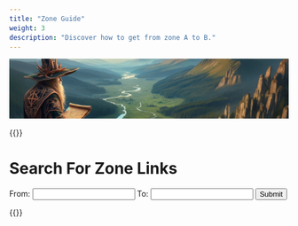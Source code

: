 ```yaml
---
title: "Zone Guide"
weight: 3
description: "Discover how to get from zone A to B."
---
```


![Zone Guide](images/zone-guide.png)

{{<rawhtml>}}
<div class="container">
  <form action="" id="searchForm">
    <h1>Search For Zone Links</h1>
    From:
    <input list="zones" name="from" id="from">
    To:
    <input list="zones" name="to" id="to">
  <datalist id="zones">
  </datalist>
    <button type="submit">Submit</button>
  </form>
    <div id="results"></div>
</div>


<script>


isAARoutingEnabled = false;

const zones = new Map([
["qeynos","South Qeynos"], // Classic
["qeynos2","North Qeynos"], // Classic
["qrg","Surefall Glade"], // Classic
["qeytoqrg","Qeynos Hills"], // Classic
["highkeep","HighKeep"], // Classic
["freportn","North Freeport"], // Classic
["freportw","West Freeport"], // Classic
["freporte","East Freeport"], // Classic
["runnyeye","Clan RunnyEye"], // Classic
["qey2hh1","West Karana"], // Classic
["northkarana","North Karana"], // Classic
["southkarana","South Karana"], // Classic
["eastkarana","East Karana"], // Classic
["beholder","Gorge of King Xorbb"], // Classic
["blackburrow","BlackBurrow"], // Classic
["paw","Infected Paw"], // Classic
["rivervale","Rivervale"], // Classic
["kithicor","Kithicor Forest (A)"], // Classic
["commons","West Commonlands"], // Classic
["ecommons","East Commonlands"], // Classic
["erudnint","Erudin Palace"], // Classic
["erudnext","Erudin"], // Classic
["nektulos","Nektulos Forest"], // Classic
["cshome","Sunset Home"], // Classic
["lavastorm","Lavastorm Mountains"], // Classic
["nektropos","Nektropos"], // Classic
["halas","Halas"], // Classic
["everfrost","Everfrost Peaks"], // Classic
["soldunga","Solusek's Eye"], // Classic
["soldungb","Nagafen's Lair"], // Classic
["misty","Misty Thicket (A)"], // Classic
["nro","North Ro"], // Classic
["sro", "South Ro"], // Classic
//["southro","South Ro (A)"], // Classic v2
["befallen","Befallen (A)"], // Classic
["oasis","Oasis of Marr"], // Classic
["tox","Toxxulia Forest"], // Classic
["hole","The Ruins of Old Paineel"], // Classic
["neriaka","Neriak Foreign Quarter"], // Classic
["neriakb","Neriak Commons"], // Classic
["neriakc","Neriak Third Gate"], // Classic
["neriakd","Neriak Palace"], // Classic
["najena","Najena"], // Classic
["qcat","Qeynos Catacombs"], // Classic
["innothule","Innothule Swamp (A)"], // Classic
["feerrott","The Feerrott(A)"], // Classic
["cazicthule","Cazic-Thule"], // Classic
["oggok","Oggok"], // Classic
["rathemtn","Mountains of Rathe"], // Classic
["lakerathe","Lake Rathetear"], // Classic
["grobb","Grobb"], // Classic
["aviak","Aviak Village"], // Classic
["gfaydark","The Greater Faydark"], // Classic
["akanon","Ak'Anon"], // Classic
["steamfont","Steamfont Mountains"], // Classic
["lfaydark","The Lesser Faydark"], // Classic
["crushbone","Clan Crushbone"], // Classic
["mistmoore","Castle Mistmoore"], // Classic
["kaladima","Kaladim (A)"], // Classic
["felwithea","Felwithe (A)"], // Classic
["felwitheb","Felwithe (B)"], // Classic
["unrest","Estate of Unrest"], // Classic
["kedge","Kedge Keep"], // Classic
["guktop","Upper Guk"], // Classic
["gukbottom","Lower Guk"], // Classic
["kaladimb","Kaladim (B)"], // Classic
["butcher","Butcherblock Mountains"], // Classic
["oot","Ocean of Tears"], // Classic
["cauldron","Dagnor's Cauldron"], // Classic
["airplane","Plane of Sky"], // Classic
["fearplane","Plane of Fear"], // Classic
["permafrost","Permafrost Keep"], // Classic
["kerraridge","Kerra Isle"], // Classic
["paineel","Paineel"], // Classic
["hateplane","The Plane of Hate"], // Classic
["arena","The Arena (A)"], // Classic
["soltemple","Temple of Solusek Ro"], // Classic
["erudsxing","Erud's Crossing"], // Classic
["stonebrunt","Stonebrunt Mountains"], // Classic
["warrens","The Warrens"], // Classic
["erudsxing2","Marauder's Mire"], // Classic
["bazaar","The Bazaar"], // Classic
["bazaar2","The Bazaar (2)"], // Classic
["arena2","The Arena (B)"], // Classic
["jaggedpine","The Jaggedpine Forest"], // Classic
["nedaria","Nedaria's Landing"], // Classic
["tutorial","Tutorial Zone"], // Classic
["load","Loading (A)"], // Classic
["load2","Loading (B)"], // Classic
["hateplaneb","The Plane of Hate"], // Classic
["shadowrest","Shadowrest"], // Classic
//["tutoriala","The Mines of Gloomingdeep (A)"], // Classic
//["tutorialb","The Mines of Gloomingdeep (B)"], // Classic
//["clz","Loading (C)"], // Classic
//["poknowledge","Plane of Knowledge"], // Classic
["soldungc","The Caverns of Exile"], // Classic
//["guildlobby","The Guild Lobby"], // Classic
//["barter","The Barter Hall"], // Classic
//["takishruins","Ruins of Takish-Hiz"], // Classic
//["freeporteast","East Freeport"], // Classic v2
//["freeportwest","West Freeport"], // Classic v2
//["freeportsewers","Freeport Sewers"], // Classic v2
//["northro","North Ro (B)"], // Classic v2
//["southro","South Ro (B)"], // Classic v2
//["highpasshold","Highpass Hold"], // Classic v2
//["commonlands","Commonlands"], // Classic v2
//["oceanoftears","Ocean Of Tears"], // Classic v2
//["kithforest","Kithicor Forest (B)"], // Classic v2
//["befallenb","Befallen (B)"], // Classic v2
//["highpasskeep","Highpass Keep"], // Classic v2
//["innothuleb","Innothule Swamp (B)"], // Classic v2
//["toxxulia","Toxxulia Forest"], // Classic v2
//["mistythicket","Misty Thicket (B)"], // Classic v2
["steamfontmts","Steamfont Mountains"], // Classic
["dragonscalea","Tinmizer's Wunderwerks"], // Classic
["crafthalls","Ngreth's Den"], // Classic
["weddingchapel","Wedding Chapel"], // Classic
["weddingchapeldark","Wedding Chapel"], // Classic
["dragoncrypt","Lair of the Fallen"], // Classic
["arttest","Art Testing Domain"], // Classic
["fhalls","The Forgotten Halls"], // Classic
["apprentice","Designer Apprentice"], // Classic
// ["fieldofbone","The Field of Bone"], // Kunark
// ["warslikswood","Warsliks Wood"], // Kunark
// ["droga","Temple of Droga"], // Kunark
// ["cabwest","West Cabilis"], // Kunark
// ["swampofnohope","Swamp of No Hope"], // Kunark
// ["firiona","Firiona Vie"], // Kunark
// ["lakeofillomen","Lake of Ill Omen"], // Kunark
// ["dreadlands","Dreadlands"], // Kunark
// ["burningwood","Burning Woods"], // Kunark
// ["kaesora","Kaesora"], // Kunark
// ["sebilis","Old Sebilis"], // Kunark
// ["citymist","City of Mist"], // Kunark
// ["skyfire","Skyfire Mountains"], // Kunark
// ["frontiermtns","Frontier Mountains"], // Kunark
// ["overthere","The Overthere"], // Kunark
// ["emeraldjungle","The Emerald Jungle"], // Kunark
// ["trakanon","Trakanon's Teeth"], // Kunark
// ["timorous","Timorous Deep"], // Kunark
// ["kurn","Kurn's Tower"], // Kunark
// ["karnor","Karnor's Castle"], // Kunark
// ["chardok","Chardok"], // Kunark
// ["dalnir","Dalnir"], // Kunark
// ["charasis","Howling Stones"], // Kunark
["cabeast","East Cabilis"], // Kunark
// ["nurga","Mines of Nurga"], // Kunark
// ["veeshan","Veeshan's Peak"], // Kunark
// ["veksar","Veksar"], // Kunark
// ["chardokb","The Halls of Betrayal"], // Kunark
// ["iceclad","Iceclad Ocean"], // Scars of Velious
// ["frozenshadow","Tower of Frozen Shadow"], // Scars of Velious
// ["velketor","Velketor's Labyrinth"], // Scars of Velious
// ["kael","Kael Drakkal"], // Scars of Velious
// ["skyshrine","Skyshrine"], // Scars of Velious
// ["thurgadina","Thurgadin"], // Scars of Velious
// ["eastwastes","Eastern Wastes"], // Scars of Velious
// ["cobaltscar","Cobalt Scar"], // Scars of Velious
// ["greatdivide","Great Divide"], // Scars of Velious
// ["wakening","The Wakening Land"], // Scars of Velious
// ["westwastes","Western Wastes"], // Scars of Velious
// ["crystal","Crystal Caverns"], // Scars of Velious
// ["necropolis","Dragon Necropolis"], // Scars of Velious
// ["templeveeshan","Temple of Veeshan"], // Scars of Velious
// ["sirens","Siren's Grotto"], // Scars of Velious
// ["mischiefplane","Plane of Mischief"], // Scars of Velious
// ["growthplane","Plane of Growth"], // Scars of Velious
// ["sleeper","Sleeper's Tomb"], // Scars of Velious
// ["thurgadinb","Icewell Keep"], // Scars of Velious
// ["shadowhaven","Shadow Haven"], // Luclin
// ["nexus","The Nexus"], // Luclin
// ["echo","Echo Caverns"], // Luclin
// ["acrylia","Acrylia Caverns"], // Luclin
// ["sharvahl","Shar Vahl"], // Luclin
// ["paludal","Paludal Caverns"], // Luclin
// ["fungusgrove","Fungus Grove"], // Luclin
// ["vexthal","Vex Thal"], // Luclin
// ["sseru","Sanctus Seru"], // Luclin
// ["katta","Katta Castellum"], // Luclin
// ["netherbian","Netherbian Lair"], // Luclin
// ["ssratemple","Ssraeshza Temple"], // Luclin
// ["griegsend","Grieg's End"], // Luclin
// ["thedeep","The Deep"], // Luclin
// ["shadeweaver","Shadeweaver's Thicket"], // Luclin
// ["hollowshade","Hollowshade Moor"], // Luclin
// ["grimling","Grimling Forest"], // Luclin
// ["mseru","Marus Seru"], // Luclin
// ["letalis","Mons Letalis"], // Luclin
// ["twilight","The Twilight Sea"], // Luclin
// ["thegrey","The Grey"], // Luclin
// ["tenebrous","The Tenebrous Mountains"], // Luclin
// ["maiden","The Maiden's Eye"], // Luclin
// ["dawnshroud","Dawnshroud Peaks"], // Luclin
// ["scarlet","The Scarlet Desert"], // Luclin
// ["umbral","The Umbral Plains"], // Luclin
// ["akheva","Akheva Ruins"], // Luclin
// ["codecay","Ruins of Lxanvom"], // Planes of Power
// ["pojustice","Plane of Justice"], // Planes of Power
// ["potranquility","Plane of Tranquility"], // Planes of Power
// ["ponightmare","Plane of Nightmare"], // Planes of Power
// ["podisease","Plane of Disease"], // Planes of Power
// ["poinnovation","Plane of Innovation"], // Planes of Power
// ["potorment","Plane of Torment"], // Planes of Power
// ["povalor","Plane of Valor"], // Planes of Power
// ["bothunder","Torden, The Bastion of Thunder"], // Planes of Power
// ["postorms","Plane of Storms"], // Planes of Power
// ["hohonora","Halls of Honor"], // Planes of Power
// ["solrotower","Solusek Ro's Tower"], // Planes of Power
// ["powar","Plane of War"], // Planes of Power
// ["potactics","Drunder, Fortress of Zek"], // Planes of Power
// ["poair","Eryslai, the Kingdom of Wind"], // Planes of Power
// ["powater","Reef of Coirnav"], // Planes of Power
// ["pofire","Doomfire, The Burning Lands"], // Planes of Power
// ["poeartha","Vegarlson, The Earthen Badlands"], // Planes of Power
// ["potimea","Plane of Time (A)"], // Planes of Power
// ["hohonorb","Temple of Marr (A)"], // Planes of Power
// ["nightmareb","Lair of Terris Thule"], // Planes of Power
// ["poearthb","Stronghold of the Twelve"], // Planes of Power
// ["potimeb","Plane of Time (B)"], // Planes of Power
// ["gunthak","Gulf of Gunthak"], // LoY
// ["dulak","Dulak's Harbor"], // LoY
// ["torgiran","Torgiran Mines"], // LoY
// ["nadox","Crypt of Nadox"], // LoY
// ["hatesfury","Hate's Fury, The Scorned Maiden"], // LoY
// ["guka","The Cauldron of Lost Souls"], // LDoN
// ["ruja","The Bloodied Quarries"], // LDoN
// ["taka","The Sunken Library"], // LDoN
// ["mira","The Silent Gallery"], // LDoN
// ["mmca","The Forlorn Caverns"], // LDoN
// ["gukb","The Drowning Crypt"], // LDoN
// ["rujb","The Halls of War"], // LDoN
// ["takb","The Shifting Tower"], // LDoN
// ["mirb","The Maw of the Menagerie"], // LDoN
// ["mmcb","The Dreary Grotto"], // LDoN
// ["gukc","The Ancient Aqueducts"], // LDoN
// ["rujc","The Wind Bridges"], // LDoN
// ["takc","The Fading Temple"], // LDoN
// ["mirc","The Spider Den"], // LDoN
// ["mmcc","The Asylum of Invoked Stone"], // LDoN
// ["gukd","The Mushroom Grove"], // LDoN
// ["rujd","The Gladiator Pits"], // LDoN
// ["takd","The Royal Observatory"], // LDoN
// ["mird","The Hushed Banquet"], // LDoN
// ["mmcd","The Chambers of Eternal Affliction"], // LDoN
// ["guke","The Foreboding Prison"], // LDoN
// ["ruje","The Drudge Hollows"], // LDoN
// ["take","The River of Recollection"], // LDoN
// ["mire","The Frosted Halls"], // LDoN
// ["mmce","The Sepulcher of the Damned"], // LDoN
// ["gukf","The Chapel of the Witnesses"], // LDoN
// ["rujf","The Fortified Lair of the Taskmasters"], // LDoN
// ["takf","The Sandfall Corridors"], // LDoN
// ["mirf","The Forgotten Wastes"], // LDoN
// ["mmcf","The Ritualistic Summoning Grounds"], // LDoN
// ["gukg","The Root Garden"], // LDoN
// ["rujg","The Hidden Vale"], // LDoN
// ["takg","The Balancing Chamber"], // LDoN
// ["mirg","The Heart of the Menagerie"], // LDoN
// ["mmcg","The Cesspits of Putrescence"], // LDoN
// ["gukh","The Accursed Sanctuary"], // LDoN
// ["rujh","The Blazing Forge"], // LDoN
// ["takh","The Sweeping Tides"], // LDoN
// ["mirh","The Morbid Laboratory"], // LDoN
// ["mmch","The Aisles of Blood"], // LDoN
// ["ruji","The Arena of Chance"], // LDoN
// ["taki","The Antiquated Palace"], // LDoN
// ["miri","The Theater of Imprisoned Horrors"], // LDoN
// ["mmci","The Halls of Sanguinary Rites"], // LDoN
// ["rujj","The Barracks of War"], // LDoN
// ["takj","The Prismatic Corridors"], // LDoN
// ["mirj","The Grand Library"], // LDoN
// ["mmcj","The Infernal Sanctuary"], // LDoN
// ["abysmal","Abysmal Sea"], // GoD
// ["natimbi","Natimbi, The Broken Shores"], // GoD
// ["qinimi","Qinimi, Court of Nihilia"], // GoD
// ["riwwi","Riwwi, Coliseum of Games"], // GoD
// ["barindu","Barindu, Hanging Gardens"], // GoD
// ["ferubi","Ferubi, Forgotten Temple of Taelosia"], // GoD
// ["snpool","Sewers of Nihilia, Pool of Sludge"], // GoD
// ["snlair","Sewers of Nihilia, Lair of Trapped Ones"], // GoD
// ["snplant","Sewers of Nihilia, Purifying Plant"], // GoD
// ["sncrematory","Sewers of Nihilia, the Crematory"], // GoD
// ["tipt","Tipt, Treacherous Crags"], // GoD
// ["vxed","Vxed, The Crumbling Caverns"], // GoD
// ["yxtta","Yxtta, Pulpit of Exiles"], // GoD
// ["uqua","Uqua, The Ocean God Chantry"], // GoD
// ["kodtaz","Kod'Taz, Broken Trial Grounds"], // GoD
// ["ikkinz","Ikkinz, Chambers of Destruction"], // GoD
// ["qvic","Qvic, Prayer Grounds of Calling"], // GoD
// ["inktuta","Inktu`Ta, The Unmasked Chapel"], // GoD
// ["txevu","Txevu, Lair of the Elite"], // GoD
// ["tacvi","Tacvi, Seat of the Slaver"], // GoD
// ["qvibc","Qvic, the Hidden Vault"], // GoD
// ["wallofslaughter","Wall of Slaughter"], // OoW
// ["bloodfields","The Bloodfields"], // OoW
// ["draniksscar","Dranik's Scar"], // OoW
// ["causeway","Nobles' Causeway"], // OoW
// ["chambersa","Muramite Proving Grounds (A)"], // OoW
// ["chambersb","Muramite Proving Grounds (B)"], // OoW
// ["chambersc","Muramite Proving Grounds (C)"], // OoW
// ["chambersd","Muramite Proving Grounds (D)"], // OoW
// ["chamberse","Muramite Proving Grounds (E)"], // OoW
// ["chambersf","Muramite Proving Grounds (F)"], // OoW
// ["provinggrounds","Muramite Proving Grounds"], // OoW
// ["anguish","Asylum of Anguish"], // OoW
// ["dranikhollowsa","Dranik's Hollows (A)"], // OoW
// ["dranikhollowsb","Dranik's Hollows (B)"], // OoW
// ["dranikhollowsc","Dranik's Hollows (C)"], // OoW
// ["dranikhollowsd","Dranik's Hollows (D)"], // OoW
// ["dranikhollowse","Dranik's Hollows (E)"], // OoW
// ["dranikhollowsf","Dranik's Hollows (F)"], // OoW
// ["dranikhollowsg","Dranik's Hollows (G)"], // OoW
// ["dranikhollowsh","Dranik's Hollows (H)"], // OoW
// ["dranikhollowsi","Dranik's Hollows (I)"], // OoW
// ["dranikhollowsj","Dranik's Hollows (J)"], // OoW
// ["dranikcatacombsa","Catacombs of Dranik (A)"], // OoW
// ["dranikcatacombsb","Catacombs of Dranik (B)"], // OoW
// ["dranikcatacombsc","Catacombs of Dranik (C)"], // OoW
// ["draniksewersa","Sewers of Dranik (A)"], // OoW
// ["draniksewersb","Sewers of Dranik (B)"], // OoW
// ["draniksewersc","Sewers of Dranik (C)"], // OoW
// ["riftseekers","Riftseekers' Sanctum"], // OoW
// ["harbingers","Harbingers' Spire"], // OoW
// ["dranik","The Ruined City of Dranik"], // OoW
// ["broodlands","The Broodlands"], // DoN
// ["stillmoona","Stillmoon Temple"], // DoN
// ["stillmoonb","The Ascent"], // DoN
// ["thundercrest","Thundercrest Isles"], // DoN
// ["delvea","Lavaspinner's Lair"], // DoN
// ["delveb","Tirranun's Delve"], // DoN
// ["thenest","The Accursed Nest"], // DoN
// ["guildhall","Guild Hall"], // DoN
// ["illsalin","Ruins of Illsalin"], // DoDH
// ["illsalina","Imperial Bazaar"], // DoDH
// ["illsalinb","Temple of the Korlach"], // DoDH
// ["illsalinc","The Nargilor Pits"], // DoDH
// ["dreadspire","Dreadspire Keep"], // DoDH
// ["drachnidhive","The Hive"], // DoDH
// ["drachnidhivea","Living Larder"], // DoDH
// ["drachnidhiveb","Coven of the Skinwalkers"], // DoDH
// ["drachnidhivec","Queen Sendaii's Lair"], // DoDH
// ["westkorlach","Stoneroot Falls"], // DoDH
// ["westkorlacha","Chambers of Xill"], // DoDH
// ["westkorlachb","Caverns of the Lost"], // DoDH
// ["westkorlachc","Lair of the Korlach"], // DoDH
// ["eastkorlach","Undershore"], // DoDH
// ["eastkorlacha","Snarlstone Dens"], // DoDH
// ["shadowspine","Shadowspine"], // DoDH
// ["corathus","Corathus Creep"], // DoDH
// ["corathusa","Sporali Caverns"], // DoDH
// ["corathusb","Corathus Lair"], // DoDH
// ["nektulosa","Shadowed Grove"], // DoDH
// ["arcstone","Arcstone"], // PoR
// ["relic","Relic"], // PoR
// ["skylance","Skylance"], // PoR
// ["devastation","The Devastation"], // PoR
// ["devastationa","The Seething Wall"], // PoR
// ["rage","Sverag, Stronghold of Rage"], // PoR
// ["ragea","Razorthorn, Tower of Sullon Zek"], // PoR
// ["takishruinsa","The Root of Ro"], // PoR
// ["elddar","The Elddar Forest"], // PoR
// ["elddara","Tunare's Shrine"], // PoR
// ["theater","Theater of Blood"], // PoR
// ["theatera","Deathknell, Tower of Dissonance"], // PoR
// ["freeportacademy","Academy of Arcane Sciences"], // PoR
// ["freeporttemple","Temple of Marr (B)"], // PoR
// ["freeportmilitia","Freeport Militia House"], // PoR
// ["freeportarena","Arena"], // PoR
// ["freeportcityhall","City Hall"], // PoR
// ["freeporttheater","Theater"], // PoR
// ["freeporthall","Hall of Truth"], // PoR
// ["crescent","Crescent Reach"], // TSS
// ["moors","Blightfire Moors"], // TSS
// ["stonehive","Stone Hive"], // TSS
// ["mesa","Goru`kar Mesa"], // TSS
// ["roost","Blackfeather Roost"], // TSS
// ["steppes","The Steppes"], // TSS
// ["icefall","Icefall Glacier"], // TSS
// ["valdeholm","Valdeholm"], // TSS
// ["frostcrypt","Frostcrypt, Throne of the Shade King"], // TSS
// ["sunderock","Sunderock Springs"], // TSS
// ["vergalid","Vergalid Mines"], // TSS
// ["direwind","Direwind Cliffs"], // TSS
// ["ashengate","Ashengate, Reliquary of the Scale"], // TSS
// ["kattacastrum","Katta Castrum"], // TBS
// ["thalassius","Thalassius, the Coral Keep"], // TBS
// ["atiiki","Jewel of Atiiki"], // TBS
// ["zhisza","Zhisza, the Shissar Sanctuary"], // TBS
// ["silyssar","Silyssar, New Chelsith"], // TBS
// ["solteris","Solteris, the Throne of Ro"], // TBS
// ["barren","Barren Coast"], // TBS
// ["buriedsea","The Buried Sea"], // TBS
// ["jardelshook","Jardel's Hook"], // TBS
// ["monkeyrock","Monkey Rock"], // TBS
// ["suncrest","Suncrest Isle"], // TBS
// ["deadbone","Deadbone Reef"], // TBS
// ["blacksail","Blacksail Folly"], // TBS
// ["maidensgrave","Maiden's Grave"], // TBS
// ["redfeather","Redfeather Isle"], // TBS
// ["shipmvp","The Open Sea (A)"], // TBS
// ["shipmvu","The Open Sea (B)"], // TBS
// ["shippvu","The Open Sea (C)"], // TBS
// ["shipuvu","The Open Sea (D)"], // TBS
// ["shipmvm","The Open Sea (E)"], // TBS
// ["mechanotus","Fortress Mechanotus"], // SoF
// ["mansion","Meldrath's Majestic Mansion"], // SoF
// ["steamfactory","The Steam Factory"], // SoF
// ["shipworkshop","S.H.I.P. Workshop"], // SoF
// ["gyrospireb","Gyrospire Beza"], // SoF
// ["gyrospirez","Gyrospire Zeka"], // SoF
// ["dragonscale","Dragonscale Hills"], // SoF
// ["lopingplains","Loping Plains"], // SoF
// ["hillsofshade","Hills of Shade"], // SoF
// ["bloodmoon","Bloodmoon Keep"], // SoF
// ["crystallos","Crystallos, Lair of the Awakened"], // SoF
// ["guardian","The Mechamatic Guardian"], // SoF
// ["cryptofshade","Crypt of Shade"], // SoF
// ["dragonscaleb","Deepscar's Den"], // SoF
// ["oldfieldofbone","Old Field of Scale"], // SoD
// ["oldkaesoraa","Kaesora Library"], // SoD
// ["oldkaesorab","Hatchery Wing"], // SoD
// ["oldkurn","Old Kurn's Tower"], // SoD
// ["oldkithicor","Bloody Kithicor"], // SoD
// ["oldcommons","Old Commonlands"], // SoD
// ["oldhighpass","Old Highpass Hold"], // SoD
// ["thevoida","The Void (A)"], // SoD
// ["thevoidb","The Void (B)"], // SoD
// ["thevoidc","The Void (C)"], // SoD
// ["thevoidd","The Void (D)"], // SoD
// ["thevoide","The Void (E)"], // SoD
// ["thevoidf","The Void (F)"], // SoD
// ["thevoidg","The Void (G)"], // SoD
// ["oceangreenhills","Oceangreen Hills"], // SoD
// ["oceangreenvillage","Oceangreen Village"], // SoD
// ["oldblackburrow","Old Blackburrow"], // SoD
// ["bertoxtemple","Temple of Bertoxxulous"], // SoD
// ["discord","Korafax, Home of the Riders"], // SoD
// ["discordtower","Citadel of the Worldslayer"], // SoD
// ["oldbloodfield","Old Bloodfields"], // SoD
// ["precipiceofwar","The Precipice of War"], // SoD
// ["olddranik","City of Dranik"], // SoD
// ["toskirakk","Toskirakk"], // SoD
// ["korascian","Korascian Warrens"], // SoD
// ["rathechamber","Rathe Council Chambers"], // SoD
// ["oldfieldofboneb","Field of Scale"], // SoD
// ["brellsrest","Brell's Rest"], // UF
// ["fungalforest","Fungal Forest"], // UF
// ["underquarry","The Underquarry"], // UF
// ["coolingchamber","The Cooling Chamber"], // UF
// ["shiningcity","Kernagir, The Shining City"], // UF
// ["arthicrex","Arthicrex"], // UF
// ["foundation","The Foundation"], // UF
// ["lichencreep","Lichen Creep"], // UF
// ["pellucid","Pellucid Grotto"], // UF
// ["stonesnake","Volska's Husk"], // UF
// ["brellstemple","Brell's Temple"], // UF
// ["convorteum","The Convorteum"], // UF
// ["brellsarena","Brell's Arena"], // UF
// ["crafthalls","Ngreth's Den"], // UF
// ["weddingchapel","Wedding Chapel"], // UF
// ["dragoncrypt","Lair of the Fallen"], // UF
// ["feerrott2","The Feerrott (B)"], // HoT
// ["thulehouse1","House of Thule"], // HoT
// ["thulehouse2","House of Thule, Upper Floors"], // HoT
// ["housegarden","The Grounds"], // HoT
// ["thulelibrary","The Library"], // HoT
// ["well","The Well"], // HoT
// ["fallen","Erudin Burning"], // HoT
// ["morellcastle","Morell's Castle"], // HoT
// ["morelltower", "Morell's Tower"], // HoT
// ["alkabormare","Al`Kabor's Nightmare"], // HoT
// ["miragulmare","Miragul's Nightmare"], // HoT
// ["thuledream","Fear Itself"], // HoT
// ["somnium","Sanctum Somnium"], // HoT
// ["neighborhood","Sunrise Hills"], // HoT
// ["phylactery","Miragul's Phylactery"], // HoT
// ["argath","Argath"], // HoT
// ["arelis","Valley of Lunanyn"], // HoT
// ["beastdomain","Beast's Domain"], // HoT
// ["cityofbronze","City of Bronze"], // HoT
// ["eastsepulcher","East Sepulcher"], // HoT
// ["sarithcity","Sarith City"], // HoT
// ["rubak","Rubak Oseka"], // HoT
// ["resplendent","Resplendent Temple"], // HoT
// ["pillarsalra","Pillars of Alra"], // HoT
// ["windsong","Windsong"], // HoT
// ["guildhalllrg","Palatial Guidhall"], // HoT
// ["sepulcher","Sepulcher of Order"], // HoT
// ["westsepulcher","West Sepulcher"], // HoT
// ["resplendent","Resplendent Temple"], // HoT
// ["shadowedmount","Shadowed Mount"], // HoT
// ["guildhalllrg","Grand Guild Hall"], // HoT
// ["guildhallsml","Greater Guild Hall"], // HoT
// ["plhogrinteriors1a1","One Bedroom House Interior"], // HoT
// ["plhogrinteriors1a2","One Bedroom House Interior"], // HoT
// ["plhogrinteriors3a1","Three Bedroom House Interior"], // HoT
// ["plhogrinteriors3a2","Three Bedroom House Interior"], // HoT
// ["plhogrinteriors3b1","Three Bedroom House Interior"], // HoT
// ["plhogrinteriors3b2","Three Bedroom House Interior"], // HoT
// ["plhdkeinteriors1a1","One Bedroom House Interior"], // HoT
// ["plhdkeinteriors1a2","One Bedroom House Interior"], // HoT
// ["plhdkeinteriors1a3","One Bedroom House Interior"], // HoT
// ["plhdkeinteriors3a1","Three Bedroom House Interior"], // HoT
// ["plhdkeinteriors3a2","Three Bedroom House Interior"], // HoT
// ["plhdkeinteriors3a3","Three Bedroom House Interior"], // HoT
// ["guildhall3","Modest Guild Hall"], // HoT
// ["kaelshard","Kael Drakkel: The King's Madness"], // RoF
// ["eastwastesshard","East Wastes: Zeixshi-Kar's Awakening"], // RoF
// ["crystalshard","The Crystal Caverns: Fragment of Fear"], // RoF
// ["shardslanding","Shard's Landing"], // RoF
// ["xorbb","Valley of King Xorbb"], // RoF
// ["breedinggrounds","The Breeding Grounds"], // RoF
// ["eviltree","Evantil, the Vile Oak"], // RoF
// ["grelleth","Grelleth's Palace, the Chateau of Filth"], // RoF
// ["chapterhouse","Chapterhouse of the Fallen"], // RoF
// ["phinteriortree","Evantil's Abode"], // RoF
// ["chelsithreborn","Chelsith Reborn"], // RoF
// ["poshadow","Plane of Shadow"], // RoF
// ["pomischief","The Plane of Mischief"], // RoF
// ["The Burned Woods","burnedwoods"], // RoF
// ["heartoffear","Heart of Fear: The Threshold"], // RoF
// ["heartoffearb","Heart of Fear: The Rebirth"], // RoF
// ["heartoffearc","Heart of Fear: The Epicenter"], // RoF
// ["thevoidh","The Void (H)"], // CoTF
// ["ethernere","Ethernere Tainted West Karana"], // CoTF
// ["neriakd","Neriak - Fourth Gate"], // CoTF
// ["deadhills","The Dead Hills"], // CoTF
// ["bixiewarfront","Bix Warfront"], // CoTF
// ["towerofrot","Tower of Rot"], // CoTF
// ["arginhiz","Argin-Hiz"], // CoTF
// ["arxmentis","Arx Mentis"], // TDS
// ["brotherisland","Brother Island"], // TDS
// ["endlesscaverns","Caverns of Endless Song"], // TDS
// ["dredge","Combine Dredge"], // TDS
// ["degmar","Degmar, the Lost Castle"], // TDS
// ["kattacastrumb","Katta Castrum, The Deluge"], // TDS
// ["tempesttemple","Tempest Temple"], // TDS
// ["thuliasaur","Thuliasaur Island"], // TDS
// ["exalted","Sul Vius: Demiplane of Life"], // TBM
// ["exaltedb","Sul Vius: Demiplane of Decay"], // TBM
// ["cosul","Crypt of Sul"], // TBM
// ["codecayb","Ruins of Lxanvom"], // TBM
// ["pohealth","The Plane of Health"], // TBM
// ["chardoktwo","Chardok"], // EoK
// ["frontiermtnsb","Frontier Mountains"], // EoK
// ["korshaext","Gates of Kor-Sha"], // EoK
// ["korshaint","Kor-Sha Laboratory"], // EoK
// ["lceanium","Lceanium"], // EoK
// ["scorchedwoods","Scorched Woods"], // EoK
// ["drogab","Temple of Droga"], // EoK
// ["charasisb","Sathir's Tomb"], // RoS
// ["gorowyn","Gorowyn"], // RoS
// ["charasistwo","Howling Stones"], // RoS
// ["skyfiretwo","Skyfire Mountains"], // RoS
// ["overtheretwo","The Overthere"], // RoS
// ["veeshantwo","Veeshan's Peak"], // RoS
// ["esianti","Esianti: Palace of the Winds"], // TBL
// ["trialsofsmoke","Plane of Smoke"], // TBL
// ["stratos","Stratos: Zephyr's Flight"], // TBL
// ["empyr","Empyr: Realms of Ash"], // TBL
// ["aalishai","AAlishai: Palace of Embers"], // TBL
// ["mearatas","Mearatas: The Stone Demesne"], // TBL
// ["chamberoftears","The Chamber of Tears"], // TBL
// ["gnomemtn","Gnome Memorial Mountain"], // TBL
// ["eastwastestwo","The Eastern Wastes"], // ToV
// ["frozenshadowtwo","The Tower of Frozen Shadow"], // ToV
// ["crystaltwoa","The Ry`Gorr Mines"], // ToV
// ["greatdividetwo","The Great Divide"], // ToV
// ["velketortwo","Velketor's Labyrinth"], // ToV
// ["kaeltwo","Kael Drakkel"], // ToV
// ["crystaltwob","Crystal Caverns"], // ToV
// ["sleepertwo","The Sleeper's Tomb"], // CoV
// ["necropolistwo","Dragon Necropolis"], // CoV
// ["cobaltscartwo","Cobalt Scar"], // CoV
// ["westwastestwo","The Western Wastes"], // CoV
// ["skyshrinetwo","Skyshrine"], // CoV
// ["templeveeshantwo","The Temple of Veeshan"], // CoV
// ["maidentwo","Maiden's Eye"], // ToL
// ["umbraltwo","Umbral Plains"], // ToL
// ["akhevatwo","Ka Vethan"], // ToL
// ["vexthaltwo","Vex Thal"], // ToL
// ["shadowvalley","Shadow Valley"], // ToL
// ["basilica","Basilica of Adumbration"], // ToL
// ["bloodfalls","Bloodfalls"], // ToL
// ["maidenhouseint","Coterie Chambers"], // ToL
// ["shadowhaventwo","Ruins of Shadow Haven"], // NoS
// ["sharvahltwo","Shar Vahl, Divided"], // NoS
// ["shadeweavertwo","Shadeweaver's Tangle"], // NoS
// ["paludaltwo","Paludal Caverns"], // NoS
// ["deepshade","Deepshade"], // NoS
// ["firefallpass","Firefall Pass"], // NoS
// ["hollowshadetwo","Hollowshade Moor"], // NoS
// ["darklightcaverns","Darklight Caverns"], // NoS
// ["laurioninn","Laurion Inn"], // LS
// ["timorousfalls","Timorous Falls"], // LS
// ["ankexfen","Ankexfen Keep"], // LS
// ["moorsofnokk","Moors of Nokk"], // LS
// ["unkemptwoods","Unkempt Woods"], // LS
// ["herosforge","The Hero's Forge"], // LS
// ["pallomen","Pal'Lomen"], // LS
]);

// bidirectional routes
const biRoutes = [
    ['qeytoqrg', 'qeynos2'],
    ['qeynos2', 'qeynos'],
    ['qeynos', 'erudsxing'],
    ['qeytoqrg', 'blackburrow'],
    ['blackburrow', 'everfrost'],
    ['blackburrow', 'jaggedpine'],
    ['jaggedpine', 'nedaria'],
    ['everfrost', 'halas'],
    ['everfrost', 'permafrost'],
    ['qeytoqrg', 'qey2hh1'],
    ['qey2hh1', 'northkarana'],
    ['northkarana', 'eastkarana'],
    ['eastkarana', 'southkarana'],
    ['southkarana', 'lakerathe'],
    ['lakerathe', 'arena'],
    ['lakerathe', 'rathemtn'],
    ['rathemtn', 'feerrott'],
    ['feerrott', 'fearplane'],
    ['feerrott', 'cazicthule'],
    ['qrg', 'qeytoqrg'],
    ['qeynos', 'qcat'],
    ['qeynos2', 'qcat'],
    ['erudsxing', 'erudnext'],
    ['erudnext', 'tox'],
    ['tox', 'kerraridge'],
    ['erudnext', 'erudnint'],
    ['feerrott', 'innothule'],
    ['innothule', 'grobb'],
    ['innothule', 'sro'],
    ['innothule', 'guktop'],
    ['guktop', 'gukbottom'],
    ['sro', 'oasis'],
    ['oasis', 'nro'],
    ['nro', 'freporte'],
    ['freporte', 'freportw'],
    ['freportw', 'freportn'],
    ['freportw', 'ecommons'],
    ['ecommons', 'commons'],
    ['commons', 'nektulos'],
];

// unidirectional (one way) routes
const uniRoutes = [
    'airplane', 'ecommons',
];


// special notes for connections
notes = new Map([
    ['qeynoserudsxing', 'use boat to'],
    ['erudsxingsqeynos', 'use boat to'],
]);

// The graph
const adjacencyList = new Map();

// Add node
function addNode(zone) {
    adjacencyList.set(zone, []);
}

// Add edge, undirected
function addBiEdge(origin, destination) {
    src = adjacencyList.get(origin)
    if (!src) {
        console.log("addBiEdge "+origin+", "+destination+": no src for "+origin);
        return
    }
    src.push(destination);
    dst = adjacencyList.get(destination)
    if (!dst) {
        console.log("addBiEdge "+origin+", "+destination+": no dst for "+destination);
        return
    }
    dst.push(origin);
}

function addEdge(origin, destination) {
    src = adjacencyList.get(origin)
    if (!src) {
        console.log("addEdge "+origin+", "+destination+": no src for "+origin);
        return
    }
    src.push(destination);
}

// Create the Graph
zones.forEach(function(value, key) {
    addNode(key);
});
biRoutes.forEach(route => addBiEdge(...route))
uniRoutes.forEach(route => addEdge(...route))

// special universal transport things

// Bazaar AA
for (const [key, value] of zones) {
     addEdge(key, "bazaar"); // every zone can get to bazaar
     notes.set(key+"bazaar", "use bazaar portal AA to");
}

// Tearel in bazaar
tearelZones = [
'akanon',
'cabeast', // kunark
'erudnext',
'felwithea',
'freportw',
'gfaydark',
'grobb',
'halas',
'kaladima',
'neriakb',
'oggok',
'paineel',
'qeynos2',
'rivervale',
'airplane',
'hateplane',
].forEach(function(value) {
    addEdge("bazaar", value);
    notes.set("bazaar"+value, "use Tearel to teleport to");
});


function bfs(start, end) {

    const visited = new Set();

    const queue = [start];
    var last = start;

    while (queue.length > 0) {

        const zone = queue.shift(); // mutates the queue

        let destinations = adjacencyList.get(zone);

        for (const destination of destinations) {
            if (destination === end)  {
                while (val = queue.pop()) {
                    adj = notes.get(last+val);
                    console.log(last+" "+(adj ? adj : "zone to")+" "+val)

                    last = val;
                }
                adj = notes.get(last+destination);
                console.log(last+" "+(adj ? adj : "zone to")+" "+end)
                return;

            }

            adj = notes.get(zone+destination);
            if (!isAA(adj) && !visited.has(destination)) {
                visited.add(destination);
                queue.push(destination);
            }
        }
    }

    console.log("no route to "+end);
    return;
}

function dfs(start, end, nav, visited = new Set()) {
    visited.add(start);

    const destinations = adjacencyList.get(start);
    if (!destinations) {
        console.log("no destinations for "+start);
        return false;
    }

    for (const destination of destinations) {
        if (destination === end)  {
            nav.push(destination);
            return true;
        }

        if (!visited.has(destination)) {
            if (dfs(destination, end, nav, visited)) {
                nav.push(destination);
                return true;
            }
        }
    }
    return false;
}

nav = [];
start = "qeytoqrg";
end = "erudsxing";
if (dfs(start, end, nav)) {
    src = start
    while (dst = nav.pop()) {
        adj = notes.get(start+dst);
        srcFullName = zones.get(src);
        dstFullName = zones.get(dst);

        console.log("from "+srcFullName+" ("+src+") "+(adj ? adj : "zone to")+" "+dstFullName+" ("+dst+")");
        src = dst;
    }
} else {
    console.log("no route to "+end);
}

let searchForm = document.getElementById("searchForm");

searchForm.addEventListener("submit", (e) => {
    e.preventDefault();
    let from = document.getElementById("from");
    let to = document.getElementById("to");

    nav = [];
    if (dfs(from.value, to.value, nav)) {
        src = from.value;
        out = "To get from "+zones.get(from.value)+" to "+zones.get(to.value)+":<br>";

        while (dst = nav.pop()) {
            adj = notes.get(src+dst);
            srcFullName = zones.get(src);
            dstFullName = zones.get(dst);

            out += "From "+srcFullName+" ("+src+") "+(adj ? adj : "zone to")+" "+dstFullName+" ("+dst+")<br>";
            src = dst;
        }
        out += "You are now in "+zones.get(to.value)+"!<br>";
        document.getElementById("results").innerHTML = out;
        return;
    }
    document.getElementById("results").innerHTML = "No route to "+to.value+" found.";
});

let zonesList = document.getElementById("zones");
zones.forEach(function(value, key) {
    let option = document.createElement("option");
    option.value = key;
    option.text = value;
    zonesList.appendChild(option);
});

</script>



{{</rawhtml>}}

